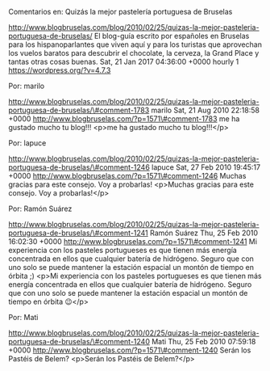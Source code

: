 Comentarios en: Quizás la mejor pastelería portuguesa de Bruselas

http://www.blogbruselas.com/blog/2010/02/25/quizas-la-mejor-pasteleria-portuguesa-de-bruselas/
El blog-guía escrito por españoles en Bruselas para los hispanoparlantes
que viven aquí y para los turistas que aprovechan los vuelos baratos
para descubrir el chocolate, la cerveza, la Grand Place y tantas otras
cosas buenas. Sat, 21 Jan 2017 04:36:00 +0000 hourly 1
https://wordpress.org/?v=4.7.3

Por: marilo

http://www.blogbruselas.com/blog/2010/02/25/quizas-la-mejor-pasteleria-portuguesa-de-bruselas/\#comment-1783
marilo Sat, 21 Aug 2010 22:18:58 +0000
http://www.blogbruselas.com/?p=1571\#comment-1783 me ha gustado mucho tu
blog!!! \<p\>me ha gustado mucho tu blog!!!\</p\>

Por: lapuce

http://www.blogbruselas.com/blog/2010/02/25/quizas-la-mejor-pasteleria-portuguesa-de-bruselas/\#comment-1246
lapuce Sat, 27 Feb 2010 19:45:17 +0000
http://www.blogbruselas.com/?p=1571\#comment-1246 Muchas gracias para
este consejo. Voy a probarlas! \<p\>Muchas gracias para este consejo.
Voy a probarlas!\</p\>

Por: Ramón Suárez

http://www.blogbruselas.com/blog/2010/02/25/quizas-la-mejor-pasteleria-portuguesa-de-bruselas/\#comment-1241
Ramón Suárez Thu, 25 Feb 2010 16:02:30 +0000
http://www.blogbruselas.com/?p=1571\#comment-1241 Mi experiencia con los
pasteles portugueses es que tienen más energía concentrada en ellos que
cualquier batería de hidrógeno. Seguro que con uno solo se puede
mantener la estación espacial un montón de tiempo en órbita ;) \<p\>Mi
experiencia con los pasteles portugueses es que tienen más energía
concentrada en ellos que cualquier batería de hidrógeno. Seguro que con
uno solo se puede mantener la estación espacial un montón de tiempo en
órbita 😉\</p\>

Por: Mati

http://www.blogbruselas.com/blog/2010/02/25/quizas-la-mejor-pasteleria-portuguesa-de-bruselas/\#comment-1240
Mati Thu, 25 Feb 2010 07:59:18 +0000
http://www.blogbruselas.com/?p=1571\#comment-1240 Serán los Pastéis de
Belem? \<p\>Serán los Pastéis de Belem?\</p\>

